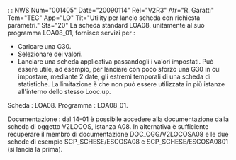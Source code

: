  :  : NWS Num="001405" Date="20090114" Rel="V2R3" Atr="R. Garatti" Tem="TEC" App="LO" Tit="Utility per lancio scheda con richiesta parametri." Sts="20"
La scheda standard LOA08, unitamente al suo programma LOA08_01, fornisce servizi per : 
- Caricare una G30.
- Selezionare dei valori.
- Lanciare una scheda applicativa passandogli i valori impostati.
Può essere utile, ad esempio, per lanciare con poco sforzo una G30 in cui impostare, mediante 2 date, gli estremi temporali di una scheda di statistiche.
La limitazione è che non può essere utilizzata in più istanze all'interno dello stesso Looc.up.

Scheda :  LOA08.
Programma :  LOA08_01.

Documentazione :  dal 14-01 è possibile accedere alla documentazione dalla scheda di oggetto V2LOCOS,
istanza A08.
In alternativa è sufficiente recuperare il membro di documentazione DOC_OGG/V2LOCOSA08 e le due schede di esempio SCP_SCHESE/ESCOSA08 e SCP_SCHESE/ESCOSA0801 (si lancia la prima).
